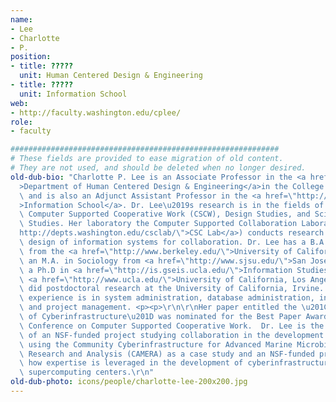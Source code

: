 ```yaml
---
name:
- Lee
- Charlotte
- P.
position:
- title: ?????
  unit: Human Centered Design & Engineering
- title: ?????
  unit: Information School
web:
- http://faculty.washington.edu/cplee/
role:
- faculty

############################################################
# These fields are provided to ease migration of old content.
# They are not used, and should be deleted when no longer desired.
old-dub-bio: "Charlotte P. Lee is an Associate Professor in the <a href=\"http://www.hcde.washington.edu/\"\
  >Department of Human Centered Design & Engineering</a>in the College of Engineering\
  \ and is also an Adjunct Assistant Professor in the <a href=\"http://www.ischool.washington.edu/\"\
  >Information School</a>. Dr. Lee\u2019s research is in the fields of Social Informatics,\
  \ Computer Supported Cooperative Work (CSCW), Design Studies, and Science and Technology\
  \ Studies. Her laboratory the Computer Supported Collaboration Laboratory (<a href=\"\
  http://depts.washington.edu/csclab/\">CSC Lab</a>) conducts research to inform the\
  \ design of information systems for collaboration. Dr. Lee has a B.A. in Sociology\
  \ from the <a href=\"http://www.berkeley.edu/\">University of California, Berkeley</a>,\
  \ an M.A. in Sociology from <a href=\"http://www.sjsu.edu/\">San Jose State University</a>,\
  \ a Ph.D in <a href=\"http://is.gseis.ucla.edu/\">Information Studies</a> from the\
  \ <a href=\"http://www.ucla.edu/\">University of California, Los Angeles</a> and\
  \ did postdoctoral research at the University of California, Irvine. Her professional\
  \ experience is in system administration, database administration, interaction design,\
  \ and project management. <p><p>\r\n\r\nHer paper entitled the \u201CHuman Infrastructure\
  \ of Cyberinfrastructure\u201D was nominated for the Best Paper Award at the ACM's\
  \ Conference on Computer Supported Cooperative Work.  Dr. Lee is the principle investigator\
  \ of an NSF-funded project studying collaboration in the development of cyberinfrastructure\
  \ using the Community Cyberinfrastructure for Advanced Marine Microbial Ecology\
  \ Research and Analysis (CAMERA) as a case study and an NSF-funded project studying\
  \ how expertise is leveraged in the development of cyberinfrastructure at two major\
  \ supercomputing centers.\r\n"
old-dub-photo: icons/people/charlotte-lee-200x200.jpg
---
```

